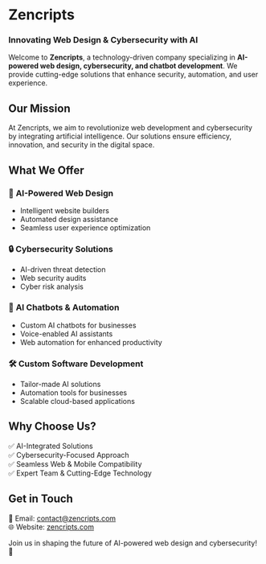 # **Zencripts**  
### **Innovating Web Design & Cybersecurity with AI**  

Welcome to **Zencripts**, a technology-driven company specializing in **AI-powered web design, cybersecurity, and chatbot development**. We provide cutting-edge solutions that enhance security, automation, and user experience.  

## **Our Mission**  
At Zencripts, we aim to revolutionize web development and cybersecurity by integrating artificial intelligence. Our solutions ensure efficiency, innovation, and security in the digital space.  

## **What We Offer**  

### 🚀 **AI-Powered Web Design**  
- Intelligent website builders  
- Automated design assistance  
- Seamless user experience optimization  

### 🔒 **Cybersecurity Solutions**  
- AI-driven threat detection  
- Web security audits  
- Cyber risk analysis  

### 🤖 **AI Chatbots & Automation**  
- Custom AI chatbots for businesses  
- Voice-enabled AI assistants  
- Web automation for enhanced productivity  

### 🛠️ **Custom Software Development**  
- Tailor-made AI solutions  
- Automation tools for businesses  
- Scalable cloud-based applications  

## **Why Choose Us?**  
✅ AI-Integrated Solutions  
✅ Cybersecurity-Focused Approach  
✅ Seamless Web & Mobile Compatibility  
✅ Expert Team & Cutting-Edge Technology  

## **Get in Touch**  
📧 Email: [contact@zencripts.com](mailto:contact@zencripts.com)  
🌐 Website: [zencripts.com](https://zencripts.com)  

Join us in shaping the future of AI-powered web design and cybersecurity! 🚀
